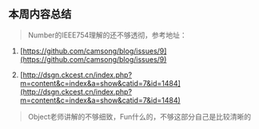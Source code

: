 ## 本周内容总结

> Number的IEEE754理解的还不够透彻，参考地址：

1. [https://github.com/camsong/blog/issues/9](https://github.com/camsong/blog/issues/9)

2. [http://dsgn.ckcest.cn/index.php?m=content&c=index&a=show&catid=7&id=1484](http://dsgn.ckcest.cn/index.php?m=content&c=index&a=show&catid=7&id=1484)


> Object老师讲解的不够细致，Fun什么的，不够这部分自己是比较清晰的

